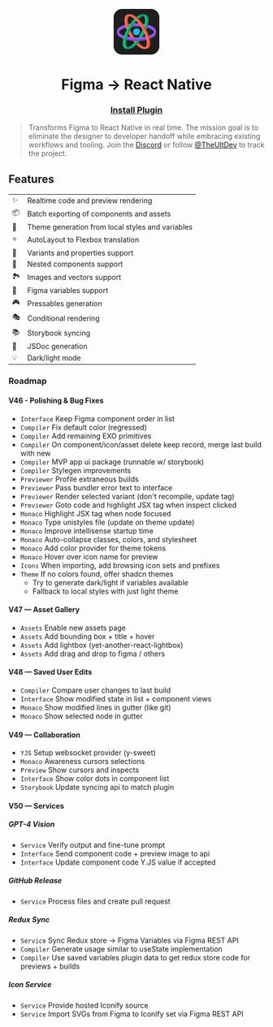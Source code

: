 <p align="center">
  <img src="./art/logo.png" width="90px"/>
</p>
<h1 align="center">
  Figma → React Native
</h1>
<h3 align="center">
  <a href="https://www.figma.com/community/plugin/821138713091291738">
    Install Plugin
  </a>
</h3>

> Transforms Figma to React Native in real time. The mission goal is to eliminate the designer to developer handoff while embracing existing workflows and tooling. Join the [Discord](https://discord.com/invite/TzhDRyj) or follow [@TheUltDev](https://x.com/theultdev) to track the project.

## Features

|   |   |
| - | - | 
| ✨ | Realtime code and preview rendering
| 📦 | Batch exporting of components and assets
| 🎨 | Theme generation from local styles and variables
| ⭐️ | AutoLayout to Flexbox translation
| 🎲 | Variants and properties support
| 🧱 | Nested components support
| 🏞 | Images and vectors support
| 🧩 | Figma variables support
| 🎮 | Pressables generation
| 🎭 | Conditional rendering
| 📚 | Storybook syncing
| 📖 | JSDoc generation
| 💡 | Dark/light mode

### Roadmap

#### V46 - Polishing & Bug Fixes
- `Interface` Keep Figma component order in list
- `Compiler` Fix default color (regressed)
- `Compiler` Add remaining EXO primitives
- `Compiler` On component/icon/asset delete keep record, merge last build with new
- `Compiler` MVP app ui package (runnable w/ storybook)
- `Compiler` Stylegen improvements
- `Previewer` Profile extraneous builds
- `Previewer` Pass bundler error text to interface
- `Previewer` Render selected variant (don't recompile, update tag)
- `Previewer` Goto code and highlight JSX tag when inspect clicked
- `Monaco` Highlight JSX tag when node focused
- `Monaco` Type unistyles file (update on theme update)
- `Monaco` Improve intellisense startup time
- `Monaco` Auto-collapse classes, colors, and stylesheet
- `Monaco` Add color provider for theme tokens
- `Monaco` Hover over icon name for preview
- `Icons` When importing, add browsing icon sets and prefixes
- `Theme` If no colors found, offer shadcn themes
  - Try to generate dark/light if variables available
  - Fallback to local styles with just light theme

#### V47 — Asset Gallery
- `Assets` Enable new assets page
- `Assets` Add bounding box + title + hover
- `Assets` Add lightbox (yet-another-react-lightbox)
- `Assets` Add drag and drop to figma / others

#### V48 — Saved User Edits
- `Compiler` Compare user changes to last build
- `Interface` Show modified state in list + component views
- `Monaco` Show modified lines in gutter (like git)
- `Monaco` Show selected node in gutter

#### V49 — Collaboration
- `YJS` Setup websocket provider (y-sweet)
- `Monaco` Awareness cursors selections
- `Preview` Show cursors and inspects
- `Interface` Show color dots in component list
- `Storybook` Update syncing api to match plugin

#### V50 — Services

##### GPT-4 Vision
- `Service` Verify output and fine-tune prompt
- `Interface` Send component code + preview image to api
- `Interface` Update component code Y.JS value if accepted

##### GitHub Release
- `Service` Process files and create pull request

##### Redux Sync
- `Service` Sync Redux store -> Figma Variables via Figma REST API
- `Compiler` Generate usage similar to useState implementation
- `Compiler` Use saved variables plugin data to get redux store code for previews + builds

##### Icon Service
- `Service` Provide hosted Iconify source
- `Service` Import SVGs from Figma to Iconify set via Figma REST API

